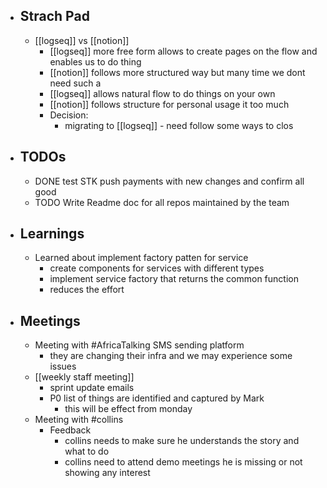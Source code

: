 - ## Strach Pad
	- [[logseq]] vs [[notion]]
		- [[logseq]] more free form allows to create pages on the flow and enables us to do thing
		- [[notion]] follows more structured way but many time we dont need such a
		- [[logseq]] allows natural flow to do things on your own
		- [[notion]] follows structure for personal usage it too much
		- Decision:
			- migrating to [[logseq]] - need follow some ways to clos
- ## TODOs
	- DONE test STK push payments with new changes and confirm all good
	- TODO Write Readme doc for all repos maintained by the team
- ## Learnings
	- Learned about implement factory patten for service
		- create components for services with different types
		- implement service factory that returns the common function
		- reduces the effort
- ## Meetings
	- Meeting with #AfricaTalking SMS sending platform
		- they are changing their infra and we may experience some issues
	- [[weekly staff meeting]]
		- sprint update emails
		- P0 list of things are identified and captured by Mark
			- this will be effect from monday
	- Meeting with #collins
		- Feedback
			- collins needs to make sure he understands the story and what to do
			- collins need to attend demo meetings he is missing or not showing any interest